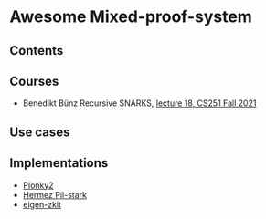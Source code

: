 # Awesome Mixed-proof-system

## Contents

## Courses

* Benedikt Bünz Recursive SNARKS, [lecture 18, CS251 Fall 2021](https://cs251.stanford.edu/lectures/lecture18.pdf)

## Use cases

## Implementations
* [Plonky2](https://github.com/mir-protocol/plonky2)
* [Hermez Pil-stark](https://github.com/0xPolygonHermez/pil-stark)
* [eigen-zkit](https://github.com/0xEigenLabs/eigen-zkit)
